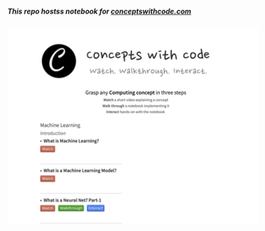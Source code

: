 ##### This repo hostss notebook for [conceptswithcode.com](https://conceptswithcode.com)

<p align="center">
  <a href="https://conceptswithcode.com">
    <img src="site.png" alt="conceptswithcode.com" width="800">
  </a>
  <br/>
</p>
